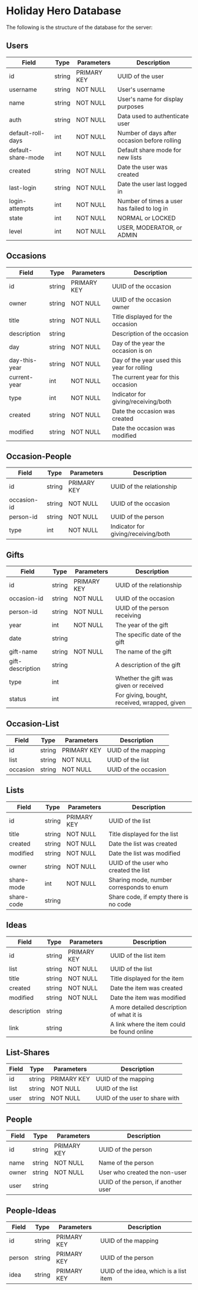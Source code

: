 Holiday Hero Database
=====================

The following is the structure of the database for the server:

## Users

| Field                 | Type          | Parameters                | Description                                       |
|-----------------------|---------------|---------------------------|---------------------------------------------------|
| id                    | string        | PRIMARY KEY               | UUID of the user                                  |
| username              | string        | NOT NULL                  | User's username                                   |
| name                  | string        | NOT NULL                  | User's name for display purposes                  |
| auth                  | string        | NOT NULL                  | Data used to authenticate user                    |
| default-roll-days     | int           | NOT NULL                  | Number of days after occasion before rolling      |
| default-share-mode    | int           | NOT NULL                  | Default share mode for new lists                  |
| created               | string        | NOT NULL                  | Date the user was created                         |
| last-login            | string        | NOT NULL                  | Date the user last logged in                      |
| login-attempts        | int           | NOT NULL                  | Number of times a user has failed to log in       |
| state                 | int           | NOT NULL                  | NORMAL or LOCKED                                  |
| level                 | int           | NOT NULL                  | USER, MODERATOR, or ADMIN                         |

## Occasions

| Field                 | Type          | Parameters                | Description                                       |
|-----------------------|---------------|---------------------------|---------------------------------------------------|
| id                    | string        | PRIMARY KEY               | UUID of the occasion                              |
| owner                 | string        | NOT NULL                  | UUID of the occasion owner                        |
| title                 | string        | NOT NULL                  | Title displayed for the occasion                  |
| description           | string        |                           | Description of the occasion                       |
| day                   | string        | NOT NULL                  | Day of the year the occasion is on                |
| day-this-year         | string        | NOT NULL                  | Day of the year used this year for rolling        |
| current-year          | int           | NOT NULL                  | The current year for this occasion                |
| type                  | int           | NOT NULL                  | Indicator for giving/receiving/both               |
| created               | string        | NOT NULL                  | Date the occasion was created                     |
| modified              | string        | NOT NULL                  | Date the occasion was modified                    |

## Occasion-People

| Field                 | Type          | Parameters                | Description                                       |
|-----------------------|---------------|---------------------------|---------------------------------------------------|
| id                    | string        | PRIMARY KEY               | UUID of the relationship                          |
| occasion-id           | string        | NOT NULL                  | UUID of the occasion                              |
| person-id             | string        | NOT NULL                  | UUID of the person                                |
| type                  | int           | NOT NULL                  | Indicator for giving/receiving/both               |

## Gifts

| Field                 | Type          | Parameters                | Description                                       |
|-----------------------|---------------|---------------------------|---------------------------------------------------|
| id                    | string        | PRIMARY KEY               | UUID of the relationship                          |
| occasion-id           | string        | NOT NULL                  | UUID of the occasion                              |
| person-id             | string        | NOT NULL                  | UUID of the person receiving                      |
| year                  | int           | NOT NULL                  | The year of the gift                              |
| date                  | string        |                           | The specific date of the gift                     |
| gift-name             | string        | NOT NULL                  | The name of the gift                              |
| gift-description      | string        |                           | A description of the gift                         |
| type                  | int           |                           | Whether the gift was given or received            |
| status                | int           |                           | For giving, bought, received, wrapped, given      |

## Occasion-List

| Field                 | Type          | Parameters                | Description                                       |
|-----------------------|---------------|---------------------------|---------------------------------------------------|
| id                    | string        | PRIMARY KEY               | UUID of the mapping                               |
| list                  | string        | NOT NULL                  | UUID of the list                                  |
| occasion              | string        | NOT NULL                  | UUID of the occasion                              |

## Lists

| Field                 | Type          | Parameters                | Description                                       |
|-----------------------|---------------|---------------------------|---------------------------------------------------|
| id                    | string        | PRIMARY KEY               | UUID of the list                                  |
| title                 | string        | NOT NULL                  | Title displayed for the list                      |
| created               | string        | NOT NULL                  | Date the list was created                         |
| modified              | string        | NOT NULL                  | Date the list was modified                        |
| owner                 | string        | NOT NULL                  | UUID of the user who created the list             |
| share-mode            | int           | NOT NULL                  | Sharing mode, number corresponds to enum          |
| share-code            | string        |                           | Share code, if empty there is no code             |

## Ideas

| Field                 | Type          | Parameters                | Description                                       |
|-----------------------|---------------|---------------------------|---------------------------------------------------|
| id                    | string        | PRIMARY KEY               | UUID of the list item                             |
| list                  | string        | NOT NULL                  | UUID of the list                                  |
| title                 | string        | NOT NULL                  | Title displayed for the item                      |
| created               | string        | NOT NULL                  | Date the item was created                         |
| modified              | string        | NOT NULL                  | Date the item was modified                        |
| description           | string        |                           | A more detailed description of what it is         |
| link                  | string        |                           | A link where the item could be found online       |

## List-Shares

| Field                 | Type          | Parameters                | Description                                       |
|-----------------------|---------------|---------------------------|---------------------------------------------------|
| id                    | string        | PRIMARY KEY               | UUID of the mapping                               |
| list                  | string        | NOT NULL                  | UUID of the list                                  |
| user                  | string        | NOT NULL                  | UUID of the user to share with                    |

## People

| Field                 | Type          | Parameters                | Description                                       |
|-----------------------|---------------|---------------------------|---------------------------------------------------|
| id                    | string        | PRIMARY KEY               | UUID of the person                                |
| name                  | string        | NOT NULL                  | Name of the person                                |
| owner                 | string        | NOT NULL                  | User who created the non-user                     |
| user                  | string        |                           | UUID of the person, if another user               |

## People-Ideas

| Field                 | Type          | Parameters                | Description                                       |
|-----------------------|---------------|---------------------------|---------------------------------------------------|
| id                    | string        | PRIMARY KEY               | UUID of the mapping                               |
| person                | string        | PRIMARY KEY               | UUID of the person                                |
| idea                  | string        | PRIMARY KEY               | UUID of the idea, which is a list item            |
